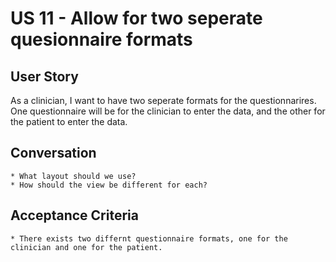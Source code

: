 US 11 - Allow for two seperate quesionnaire formats 
=======

User Story
---
As a clinician, I want to have two seperate formats for the 
questionnarires. One questionnaire will be for the clinician
to enter the data, and the other for the patient to enter 
the data.


Conversation
----
	* What layout should we use?
    * How should the view be different for each? 

Acceptance Criteria
----
	* There exists two differnt questionnaire formats, one for the clinician and one for the patient. 